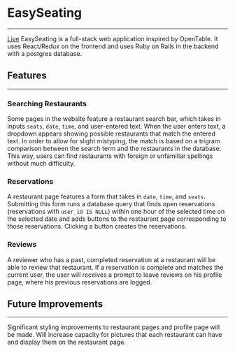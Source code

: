 # EasySeating
---
[Live](https://pangland.github.io/Exploding-Numbers/)
EasySeating is a full-stack web application inspired by OpenTable. It uses React/Redux on the frontend and uses Ruby on Rails in the backend with a postgres database.

## Features
---

### Searching Restaurants
Some pages in the website feature a restaurant search bar, which takes in inputs `seats`, `date`, `time`, and user-entered text. When the user enters text, a dropdown appears showing possible restaurants that match the entered text. In order to allow for slight mistyping, the match is based on a trigram comparison between the search term and the restaurants in the database. This way, users can find restaurants with foreign or unfamiliar spellings without much difficulty.

### Reservations
A restaurant page features a form that takes in `date`, `time`, and `seats`. Submitting this form runs a database query that finds open reservations (reservations with `user_id IS NULL`) within one hour of the selected time on the selected date and adds buttons to the restaurant page corresponding to those reservations. Clicking a button creates the reservations.

### Reviews
A reviewer who has a past, completed reservation at a restaurant will be able to review that restaurant. If a reservation is complete and matches the current user, the user will receives a prompt to leave reviews on his profile page, where his previous reservations are logged.

## Future Improvements
---
Significant styling improvements to restaurant pages and profile page will be made. Will increase capacity for pictures that each restaurant can have and display them on the restaurant page.
